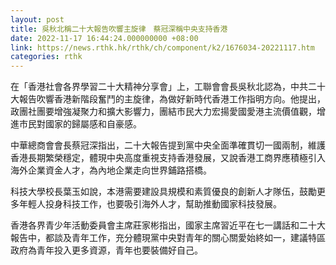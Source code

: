 ```yaml
---
layout: post
title: 吳秋北稱二十大報告吹響主旋律　蔡冠深稱中央支持香港
date: 2022-11-17 16:44:24.000000000 +08:00
link: https://news.rthk.hk/rthk/ch/component/k2/1676034-20221117.htm
categories: rthk
---
```


在「香港社會各界學習二十大精神分享會」上，工聯會會長吳秋北認為，中共二十大報告吹響香港新階段奮鬥的主旋律，為做好新時代香港工作指明方向。他提出，政團社團要增強凝聚力和擴大影響力，團結市民大力宏揚愛國愛港主流價值觀，增進市民對國家的歸屬感和自豪感。

中華總商會會長蔡冠深指出，二十大報告提到黨中央全面準確貫切一國兩制，維護香港長期繁榮穩定，體現中央高度重視支持香港發展，又說香港工商界應積極引入海外企業資金人才，為內地企業走向世界鋪路搭橋。

科技大學校長葉玉如說，本港需要建設具規模和素質優良的創新人才隊伍，鼓勵更多年輕人投身科技工作，也要吸引海外人才，幫助推動國家科技發展。

香港各界青少年活動委員會主席莊家彬指出，國家主席習近平在七一講話和二十大報告中，都談及青年工作，充分體現黨中央對青年的關心關愛始終如一，建議特區政府為青年投入更多資源，青年也要裝備好自己。
